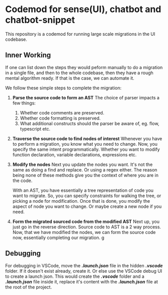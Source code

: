 # Codemod for sense(UI), chatbot and chatbot-snippet

This repository is a codemod for running large scale migrations in the UI codebase. 

## Inner Working

If one can list down the steps they would peform manually to do a migration in a single file, and then to the whole codebase, then they have a rough mental algorithm ready. If that is the case, we can automate it.

We follow these simple steps to complete the migration: 

1. **Parse the source code to form an AST**
    The choice of parser impacts a few things: 
    1. Whether code comments are preserved.
    2. Whether code formatting is preserved.
    3. What additional constructs should the parser be aware of, eg. flow, typescript etc.

2. **Traverse the source code to find nodes of interest**
    Whenever you have to perform a migration, you know what you need to change.
    Now, you specify the same intent programmatically.
    Whether you want to modify function declaration, variable declarations, expressions etc.

3. **Modify the nodes**
    Next you update the nodes you want. It's not the same as doing a find and replace. Or using a regex either. The reason being none of these methods give you the context of where you are in the code.

    With an AST, you have essentially a tree representation of code you want to migrate. So, you can specify constraints for walking the tree, or picking a node for modification. Once that is done, you modify the aspect of node you want to change. Or maybe create a new node if you need.

4. **Form the migrated sourced code from the modified AST**
    Next up, you just go in the reverse direction. Source code to AST is a 2 way process. Now, that we have modified the nodes, we can form the source code now, essentially completing our migration.
g

## Debugging
For debugging in VSCode, move the ***.launch.json*** file in the hidden ***.vscode*** folder. If it doesn't exist already, create it. Or else use the VSCode debug UI to create a launch json. This would create the ***.vscode*** folder and a ***.launch.json*** file inside it, replace it's content with the ***.launch.json*** file at the root of the project.